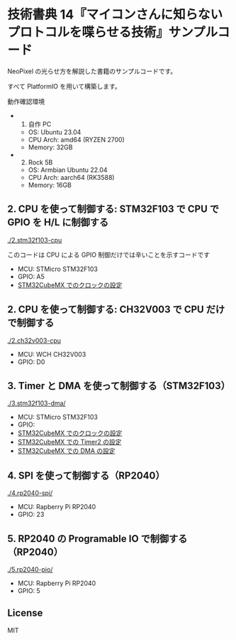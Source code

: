 # 技術書典 14『マイコンさんに知らないプロトコルを喋らせる技術』サンプルコード

NeoPixel の光らせ方を解説した書籍のサンプルコードです。

すべて PlatformIO を用いて構築します。

動作確認環境

- 1. 自作 PC
  - OS: Ubuntu 23.04
  - CPU Arch: amd64 (RYZEN 2700)
  - Memory: 32GB
- 2. Rock 5B
  - OS: Armbian Ubuntu 22.04
  - CPU Arch: aarch64 (RK3588)
  - Memory: 16GB

## 2. CPU を使って制御する: STM32F103 で CPU で GPIO を H/L に制御する

[./2.stm32f103-cpu](./2.stm32f103-cpu)

このコードは CPU による GPIO 制御だけでは辛いことを示すコードです

- MCU: STMicro STM32F103
- GPIO: A5
- [STM32CubeMX でのクロックの設定](./2.stm32f103-cpu/clock-settings.png)

## 2. CPU を使って制御する: CH32V003 で CPU だけで制御する

[./2.ch32v003-cpu](./2.ch32v003-cpu)

- MCU: WCH CH32V003
- GPIO: D0

## 3. Timer と DMA を使って制御する（STM32F103）

[./3.stm32f103-dma/](./3.stm32f103-dma/)

- MCU: STMicro STM32F103
- GPIO:
- [STM32CubeMX でのクロックの設定](3.stm32f103-dma/clock.png.png)
- [STM32CubeMX での Timer2 の設定](3.stm32f103-dma/tim2_config.png)
- [STM32CubeMX での DMA の設定](3.stm32f103-dma/tim2_dma_config.png)

## 4. SPI を使って制御する（RP2040）

[./4.rp2040-spi/](./4.rp2040-spi/)

- MCU: Rapberry Pi RP2040
- GPIO: 23

## 5. RP2040 の Programable IO で制御する（RP2040）

[./5.rp2040-pio/](./5.rp2040-pio/)

- MCU: Rapberry Pi RP2040
- GPIO: 5

## License

MIT
